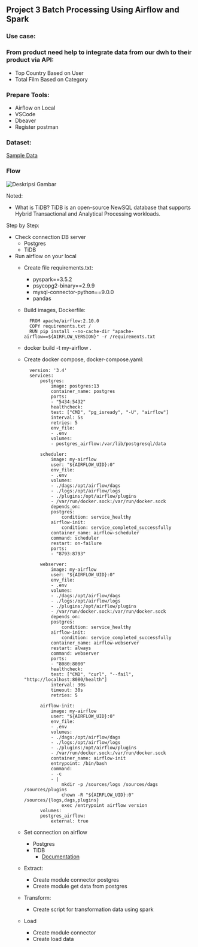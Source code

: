 ## Project 3 Batch Processing Using Airflow and Spark

### Use case:
### From product need help to integrate data from our dwh to their product via API:

- Top Country Based on User
- Total Film Based on Category

### Prepare Tools:

- Airflow on Local
- VSCode
- Dbeaver
- Register postman

### Dataset:

[Sample Data](https://www.kaggle.com/datasets/kapturovalexander/pagila-postgresql-sample-database)


### Flow

![Deskripsi Gambar](https://imminent-locust-045.notion.site/image/https%3A%2F%2Fprod-files-secure.s3.us-west-2.amazonaws.com%2F01b24fa3-f906-4bbc-ae9a-eae8c32be7d8%2F32c7269a-4849-4425-bf0d-a7c1fb667885%2Fimage.png?table=block&id=0fc17910-9ab2-4e12-9d21-b0bd32002c60&spaceId=01b24fa3-f906-4bbc-ae9a-eae8c32be7d8&width=2000&userId=&cache=v2)


Noted:

- What is TiDB?
TiDB is an open-source NewSQL database that supports Hybrid Transactional and Analytical Processing workloads.

Step by Step:

- Check connection DB server
    - Postgres
    - TiDB
- Run airflow on your local
    - Create file requirements.txt:

        - pyspark==3.5.2
        - psycopg2-binary==2.9.9
        - mysql-connector-python==9.0.0
        - pandas

    - Build images, Dockerfile:

            FROM apache/airflow:2.10.0
            COPY requirements.txt /
            RUN pip install --no-cache-dir "apache-airflow==${AIRFLOW_VERSION}" -r /requirements.txt

    - docker build -t my-airflow .
    - Create docker compose, docker-compose.yaml:

            version: '3.4'
            services:
                postgres:
                    image: postgres:13
                    container_name: postgres
                    ports:
                    - "5434:5432"
                    healthcheck:
                    test: ["CMD", "pg_isready", "-U", "airflow"]
                    interval: 5s
                    retries: 5
                    env_file:
                    - .env
                    volumes:
                    - postgres_airflow:/var/lib/postgresql/data

                scheduler:
                    image: my-airflow
                    user: "${AIRFLOW_UID}:0"
                    env_file: 
                    - .env
                    volumes:
                    - ./dags:/opt/airflow/dags
                    - ./logs:/opt/airflow/logs
                    - ./plugins:/opt/airflow/plugins
                    - /var/run/docker.sock:/var/run/docker.sock
                    depends_on:
                    postgres:
                        condition: service_healthy
                    airflow-init:
                        condition: service_completed_successfully
                    container_name: airflow-scheduler
                    command: scheduler
                    restart: on-failure
                    ports:
                    - "8793:8793"

                webserver:
                    image: my-airflow
                    user: "${AIRFLOW_UID}:0"
                    env_file: 
                    - .env
                    volumes:
                    - ./dags:/opt/airflow/dags
                    - ./logs:/opt/airflow/logs
                    - ./plugins:/opt/airflow/plugins
                    - /var/run/docker.sock:/var/run/docker.sock
                    depends_on:
                    postgres:
                        condition: service_healthy
                    airflow-init:
                        condition: service_completed_successfully
                    container_name: airflow-webserver
                    restart: always
                    command: webserver
                    ports:
                    - "8080:8080"
                    healthcheck:
                    test: ["CMD", "curl", "--fail", "http://localhost:8080/health"]
                    interval: 30s
                    timeout: 30s
                    retries: 5
                
                airflow-init:
                    image: my-airflow
                    user: "${AIRFLOW_UID}:0"
                    env_file: 
                    - .env
                    volumes:
                    - ./dags:/opt/airflow/dags
                    - ./logs:/opt/airflow/logs
                    - ./plugins:/opt/airflow/plugins
                    - /var/run/docker.sock:/var/run/docker.sock
                    container_name: airflow-init
                    entrypoint: /bin/bash
                    command:
                    - -c
                    - |
                        mkdir -p /sources/logs /sources/dags /sources/plugins
                        chown -R "${AIRFLOW_UID}:0" /sources/{logs,dags,plugins}
                        exec /entrypoint airflow version
                volumes:
                postgres_airflow:
                    external: true
    - Set connection on airflow
        - Postgres
        - TiDB
            - [Documentation](https://docs.pingcap.com/tidbcloud/secure-connections-to-serverless-clusters)
    - Extract:
        - Create module connector postgres
        - Create module get data from postgres
    - Transform:
        - Create script for transformation data using spark
    - Load
        - Create module connector 
        - Create load data
